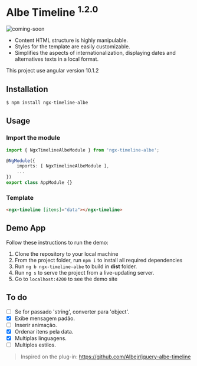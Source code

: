 # Albe Timeline <sup>1.2.0</sup>

![coming-soon](https://user-images.githubusercontent.com/24717256/48868632-62fcb600-edc1-11e8-8d84-d66289a517f4.png)

- Content HTML structure is highly manipulable.
- Styles for the template are easily customizable.
- Simplifies the aspects of internationalization, displaying dates and alternatives texts in a local format.

This project use angular version 10.1.2

## Installation
```html
$ npm install ngx-timeline-albe
```

## Usage
### Import the module
```typescript
import { NgxTimelineAlbeModule } from 'ngx-timeline-albe';

@NgModule({
    imports: [ NgxTimelineAlbeModule ],
    ...
})
export class AppModule {}
```

### Template
```html
<ngx-timeline [itens]="data"></ngx-timeline>
```

## Demo App
Follow these instructions to run the demo:

1. Clone the repository to your local machine
2. From the project folder, run `npm i` to install all required dependencies
3. Run `ng b ngx-timeline-albe` to build in **dist** folder.
4. Run `ng s` to serve the project from a live-updating server.
5. Go to `localhost:4200` to see the demo site


## To do
- [ ] Se for passado 'string', converter para 'object'.
- [x] Exibe mensagem padão.
- [ ] Inserir animação.
- [x] Ordenar itens pela data.
- [x] Multiplas linguagens.
- [ ] Multiplos estilos.

>Inspired on the plug-in: https://github.com/Albejr/jquery-albe-timeline
